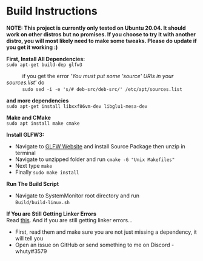 # Build Instructions  

**NOTE: This project is currently only tested on Ubuntu 20.04. It should work on other distros but no promises. If you
  choose to try it with another distro, you will most likely need to make some tweaks. Please do update if you get it working :)**

**First, Install All Dependencies:**  
``` sudo apt-get build-dep glfw3 ``` 

&emsp;&emsp;&emsp;if you get the error *'You must put some 'source' URIs in your sources.list'* do  
&emsp;&emsp;&emsp;```sudo sed -i -e 's/# deb-src/deb-src/' /etc/apt/sources.list```  

**and more dependencies**  
```sudo apt-get install libxxf86vm-dev libglu1-mesa-dev ```

**Make and CMake**  
```sudo apt install make cmake```

**Install GLFW3:**
- Navigate to [GLFW Website](https://www.glfw.org/download) and install Source Package then unzip in terminal
- Navigate to unzipped folder and run ```cmake -G "Unix Makefiles"```
- Next type ```make```
- Finally ```sudo make install```

**Run The Build Script**
- Navigate to SystemMonitor root directory and run   
```Build/build-linux.sh```

**If You are Still Getting Linker Errors**  
Read [this](https://stackoverflow.com/questions/17768008/how-to-build-install-glfw-3-and-use-it-in-a-linux-project). And if you are still getting linker errors...  
- First, read them and make sure you are not just missing a dependency, it will tell you
- Open an issue on GitHub or send something to me on Discord - whuty#3579